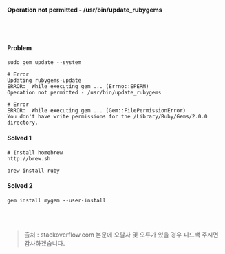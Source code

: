 #### Operation not permitted - /usr/bin/update_rubygems
<br><br>
#### Problem
```text
sudo gem update --system

# Error
Updating rubygems-update
ERROR:  While executing gem ... (Errno::EPERM)
Operation not permitted - /usr/bin/update_rubygems

# Error
ERROR:  While executing gem ... (Gem::FilePermissionError)
You don't have write permissions for the /Library/Ruby/Gems/2.0.0 directory.
```
#### Solved 1
```text
# Install homebrew
http://brew.sh

brew install ruby
```

#### Solved 2
```text
gem install mygem --user-install
```


<br><br>
> 출처 : stackoverflow.com
> 본문에 오탈자 및 오류가 있을 경우 피드백 주시면 감사하겠습니다.